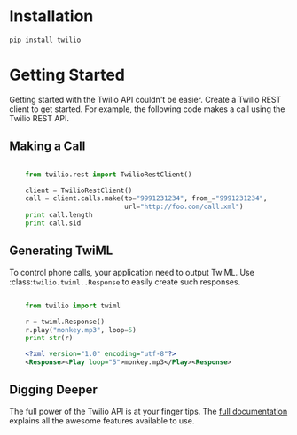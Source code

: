 # Installation

    pip install twilio

# Getting Started

Getting started with the Twilio API couldn't be easier. Create a Twilio REST client to get started. For example, the following code makes a call using the Twilio REST API.

## Making a Call


```python

    from twilio.rest import TwilioRestClient()

    client = TwilioRestClient()
    call = client.calls.make(to="9991231234", from_="9991231234",
                             url="http://foo.com/call.xml")
    print call.length
    print call.sid
```

## Generating TwiML

To control phone calls, your application need to output TwiML. Use :class:`twilio.twiml..Response` to easily create such responses.

```python

    from twilio import twiml

    r = twiml.Response()
    r.play("monkey.mp3", loop=5)
    print str(r)
```

```xml
    <?xml version="1.0" encoding="utf-8"?>
    <Response><Play loop="5">monkey.mp3</Play><Response>
```

## Digging Deeper

The full power of the Twilio API is at your finger tips. The [full documentation](http://derferman.github.com/python-twilio2/) explains all the awesome features available to use.
